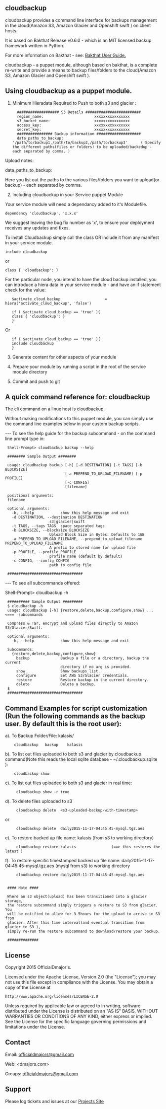cloudbackup
-----------
cloudbackup provides a command line interface for backups management in the cloud(Amazon S3, Amazon Glacier and Openshift swift ) on client hosts.

It is based on Bakthat Release v0.6.0 - which is an MIT licensed backup framework written in Python. 

For more information on Bakthat - see: [Bakthat User Guide.](https://media.readthedocs.org/pdf/bakthat/latest/bakthat.pdf)

cloudbackup - a puppet module, although based on bakthat, is a complete re-write and provide a means to backup files/folders to the cloud(Amazon S3, Amazon Glacier and Openshift swift ).

Using cloudbackup as a puppet module.
----------------------------------------

1.   Minimum Hieradata Required to Push to both s3 and glacier : 

           ################### S3 Details #########################
           region_name:                       xxxxxxxxxxxxxxxx
           s3_bucket_name:                    xxxxxxxxxxxxxxxx
           access_key:                        xxxxxxxxxxxxxxxx
           secret_key:                        xxxxxxxxxxxxxxxx
           ################ Backup information ####################
           data_paths_to_backup:                 '/path/to/backup1,/path/to/backup2,/path/to/backup3'      ( Specify the different paths(files or folders) to be uploaded/backedup - each separated by comma. )

Upload notes:

data_paths_to_backup:

Here you list out the paths to the various files/folders you want to upload(or backup) - each separated by comma.

2.   Including cloudbackup in your Service puppet Module

Your service module will need a dependancy added to it's Modulefile.

    dependency 'cloudbackup', 'x.x.x'

We suggest leaving the bug fix number as 'x', to ensure your deployment receives any updates and fixes.

To install Cloudbackup simply call the class OR include it from any manifest in your service module.

    include cloudbackup

or

    class { 'cloudbackup': }

For the particular node, you intend to have the cloud backup installed, you can introduce a hiera data in 
your service module -  and have an if statement check for the value:

       $activate_cloud_backup                    = hiera('activate_cloud_backup', 'false')

       if ( $activate_cloud_backup == 'true' ){
       class { 'cloudbackup': }
       }

Or

       if ( $activate_cloud_backup == 'true' ){
       include cloudbackup
       }


3.   Generate content for other aspects of your module


4.   Prepare your module by running a script in the root of the service module directory


5.   Commit and push to git


A quick command reference for: cloudbackup
------------------------------------------------------------------------
The cli command on a linux host is cloudbackup.

Without making modifications to this puppet module, you can simply use the command line examples below in your custom backup scripts.

--- To see the help guide for the backup subcommand - on the command line prompt type in:

     Shell-Prompt> cloudbackup backup --help

     ######## Sample Output ########

     usage: cloudbackup backup [-h] [-d DESTINATION] [-t TAGS] [-b BLOCKSIZE]
                               [-a PREPEND_TO_UPLOAD_FILENAME] [-p PROFILE]
                               [-c CONFIG]
                               [filename]

     positional arguments:
     filename

     optional arguments:
       -h, --help            show this help message and exit
       -d DESTINATION, --destination DESTINATION
                        s3|glacier|swift
       -t TAGS, --tags TAGS  space separated tags
       -b BLOCKSIZE, --blocksize BLOCKSIZE
                        Upload Block Size in Bytes: Defaults to 1GB
       -a PREPEND_TO_UPLOAD_FILENAME, --prepend_to_upload_filename PREPEND_TO_UPLOAD_FILENAME
                        A prefix to stored name for upload file
       -p PROFILE, --profile PROFILE
                        profile name (default by default)
       -c CONFIG, --config CONFIG
                        path to config file
     
     ##################################

--- To see all subcommands offered:

Shell-Prompt> cloudbackup -h

     ########## Sample Output #########
     $ cloudbackup -h
     usage: cloudbackup [-h] {restore,delete,backup,configure,show} ...     <===  subcommands

     Compress & Tar, encrypt and upload files directly to Amazon S3/Glacier/Swift.

     optional arguments:
       -h, --help            show this help message and exit

     Subcommands:
       {restore,delete,backup,configure,show}
         backup              Backup a file or a directory, backup the current
                             directory if no arg is provided.
         show                Show backups list.
         configure           Set AWS S3/Glacier credentials.
         restore             Restore backup in the current directory.
         delete              Delete a backup.
     $
     ##################################
     

Command Examples for script customization (Run the following commands as the backup user. By default this is the root user):
--------------------------------------------------------------------------------------------------

a). To Backup Folder/File:   kalasis/ 

        cloudbackup   backup    kalasis 

b). To list out files uploaded to both s3 and glacier by cloudbackup command(Note this reads the local sqlite database - ~/.cloudbackup.sqlite ):

        cloudbackup show

c). To list out files uploaded to both s3 and glacier in real time:
 
         cloudbackup show -r true
 
d). To delete files uploaded to s3

         cloudbackup delete  <s3-uploaded-backup-with-timestamp>

or

         cloudbackup delete  daily2015-11-17-04:45:45-mysql.tgz.aes

e). To restore backed up file name: kalasis (from s3 to working directory)

         cloudbackup restore kalasis                (==> this restores the latest )

f). To restore specific timestamped backed up file name: daily2015-11-17-04:45:45-mysql.tgz.aes (mysql from s3) to working directory

         cloudbackup restore daily2015-11-17-04:45:45-mysql.tgz.aes
         

     #### Note ####

     Where an s3 object(upload) has been transitioned into a glacier storage,
     the restore subcommand simply triggers a restore to S3 from glacier. You 
     will be notified to allow for 3-5hours for the upload to arrive in S3 from 
     glacier. After this time interval(and eventual transition from glacier to S3 ), 
     simply re-run the restore subcommand to download/restore your backup.

     ##############



License
-------
Copyright 2015 OfficialDmajor's.

Licensed under the Apache License, Version 2.0 (the "License");
you may not use this file except in compliance with the License.
You may obtain a copy of the License at

    http://www.apache.org/licenses/LICENSE-2.0

Unless required by applicable law or agreed to in writing, software
distributed under the License is distributed on an "AS IS" BASIS,
WITHOUT WARRANTIES OR CONDITIONS OF ANY KIND, either express or implied.
See the License for the specific language governing permissions and
limitations under the License.

Contact
-------
Email: <officialdmajors@gmail.com>


Web: <dmajors.com>

Groups: <officialdmajors@gmail.com>

Support
-------

Please log tickets and issues at our [Projects Site](https://dmajors.com)
